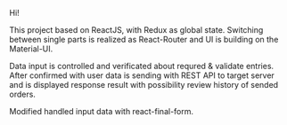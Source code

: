 Hi!

This project based on ReactJS, with Redux as global state. Switching between single parts is realized as React-Router and UI is building on the Material-UI.

Data input is controlled and verificated about requred & validate entries. After confirmed with user data is sending with REST API to target server and is displayed response result with possibility review history of sended orders.

Modified handled input data with react-final-form.

